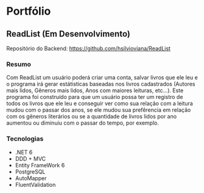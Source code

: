 # Portfólio

## ReadList (Em Desenvolvimento)

Repositório do Backend: https://github.com/hsilvioviana/ReadList

### Resumo
  Com ReadList um usuário poderá criar uma conta, salvar livros que ele leu e o programa irá gerar estátisticas baseadas nos livros cadastrados (Autores mais lidos, Gêneros mais lidos, Anos com maiores leituras, etc...). Este programa foi construído para que um usuário possa ter um registro de todos os livros que ele leu e conseguir ver como sua relação com a leitura mudou com o passar dos anos, se ele mudou sua prefêrencia em relação com os gêneros literários ou se a quantidade de livros lidos por ano aumentou ou diminuiu com o passar do tempo, por exemplo.
### Tecnologias
 - .NET 6
 - DDD + MVC
 - Entity FrameWork 6
 - PostgreSQL
 - AutoMapper
 - FluentValidation
